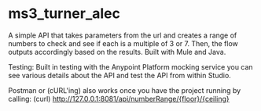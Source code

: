 # ms3_turner_alec
A simple API that takes parameters from the url and creates a range of numbers to check and see if each is a multiple of 3 or 7. 
Then, the flow outputs accordingly based on the results. Built with Mule and Java.

Testing:
Built in testing with the Anypoint Platform mocking service you can see various details about the API and test the API from within Studio.

Postman or (cURL'ing) also works once you have the project running by calling: (curl) http://127.0.0.1:8081/api/numberRange/{floor}/{ceiling}
